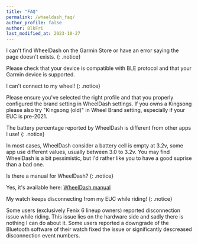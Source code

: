 ```yaml
---
title: "FAQ"
permalink: /wheeldash_faq/
author_profile: false
author: BlkFri
last_modified_at: 2023-10-27
---
```


I can't find WheelDash on the Garmin Store or have an error saying the page doesn't exists.
{: .notice}

Please check that your device is compatible with BLE protocol and that your Garmin device is supported.

I can't connect to my wheel!
{: .notice}

Please ensure you've selected the right profile and that you properly configured the brand setting in WheelDash settings. If you owns a Kingsong please also try "Kingsong (old)" in Wheel Brand setting, especially if your EUC is pre-2021.

The battery percentage reported by WheelDash is different from other apps I use!
{: .notice}

In most cases, WheelDash consider a battery cell is empty at 3.2v, some app use different values, usually between 3.0 to 3.2v. You may find WheelDash is a bit pessimistic, but I'd rather like you to have a good suprise than a bad one.

Is there a manual for WheelDash?
{: .notice}

Yes, it's available here: <a href="/assets/pdf/WheelDash_Manual_v0.1.pdf">WheelDash manual</a>

My watch keeps disconnecting from my EUC while riding!
{: .notice}

Some users (exclusively Fenix 6 lineup owners) reported disconnection issue while riding. This issue lies on the hardware side and sadly there is nothing I can do about it.
Some users reported a downgrade of the Bluetooth software of their watch fixed the issue or significantly descreased disconnection event numbers.

